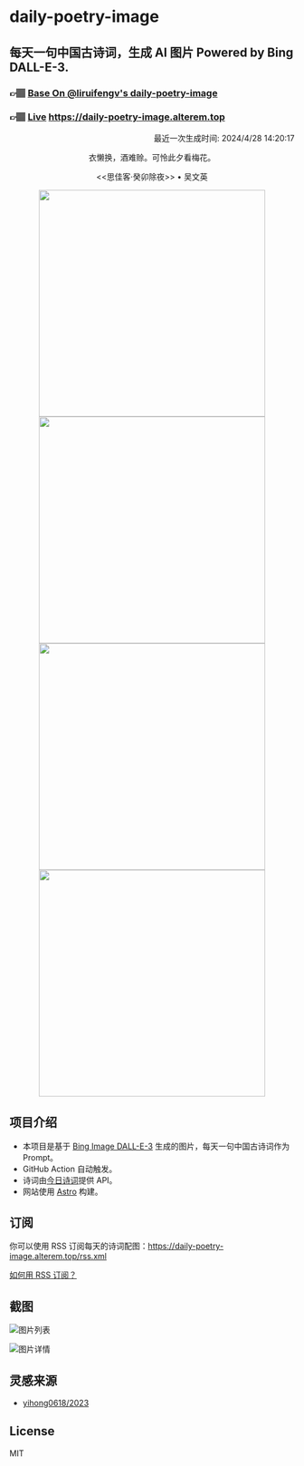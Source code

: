 
# daily-poetry-image

## 每天一句中国古诗词，生成 AI 图片 Powered by Bing DALL-E-3.

### 👉🏽 [Base On @liruifengv's daily-poetry-image](https://github.com/liruifengv/daily-poetry-image)

### 👉🏽 [Live](https://daily-poetry-image.alterem.top/) https://daily-poetry-image.alterem.top

<p align="right">
  最近一次生成时间: 2024/4/28 14:20:17
</p>
<p align="center">
衣懒换，酒难赊。可怜此夕看梅花。
</p>
<p align="center">
<<思佳客·癸卯除夜>> • 吴文英
</p>
<p align="center">
<img src="https://tse4.mm.bing.net/th/id/OIG1.N5t3.X9hYycW0yPIX9rK" height="400" width="400" />
<img src="https://tse1.mm.bing.net/th/id/OIG1.u6kY6Gik6kupsut8dgH5" height="400" width="400" />
<img src="https://tse4.mm.bing.net/th/id/OIG1.Lckz7FrHmVONHSm3LKsO" height="400" width="400" />
<img src="https://tse1.mm.bing.net/th/id/OIG1.oNeopzUDncnzXBOdwjiH" height="400" width="400" />
</p>

## 项目介绍

-   本项目是基于 [Bing Image DALL-E-3](https://www.bing.com/images/create) 生成的图片，每天一句中国古诗词作为 Prompt。
-   GitHub Action 自动触发。
-   诗词由[今日诗词](https://www.jinrishici.com/)提供 API。
-   网站使用 [Astro](https://astro.build) 构建。

## 订阅

你可以使用 RSS 订阅每天的诗词配图：https://daily-poetry-image.alterem.top/rss.xml

[如何用 RSS 订阅？](https://zhuanlan.zhihu.com/p/55026716)

## 截图

![图片列表](./screenshots/Snipaste_2023-12-28_21-00-26.png)

![图片详情](./screenshots/Snipaste_2023-12-28_21-00-53.png)

## 灵感来源

-   [yihong0618/2023](https://github.com/yihong0618/2023)

## License

MIT
